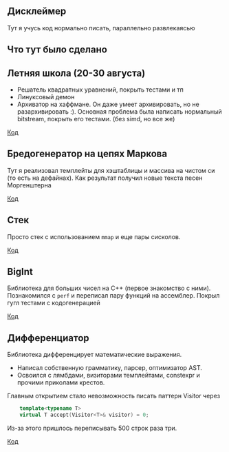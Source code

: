 ## Дисклеймер

Тут я учусь код нормально писать, параллельно развлекаясью


## Что тут было сделано

## Летняя школа (20-30 августа)

- Решатель квадратных уравнений, покрыть тестами и тп
- Линуксовый демон
- Архиватор на хаффмане. Он даже умеет архивировать, но не разархивировать :). Основная проблема была написать нормальный bitstream, покрыть его тестами. (без simd, но все же)

[Код](summer_school/)

## Бредогенератор на цепях Маркова

Тут я реализовал темплейты для хэштаблицы и массива на чистом си (то есть на дефайнах). Как результат получил новые текста песен Моргенштерна

[Код](markov_strings/)

## Стек

Просто стек с использованием `mmap` и еще пары сисколов.

[Код](stack_jopa/)

## BigInt

Библиотека для больших чисел на C++ (первое знакомство с ними). Познакомился с `perf` и переписал пару функций на ассемблер. Покрыл гугл тестами с кодогенерацией

[Код](BigintCPP/)

## Дифференциатор

Библиотека дифференцирует математические выражения.

- Написал собственную грамматику, парсер, оптимизатор AST.
- Освоился с лямбдами, визиторами темплейтами, constexpr и прочими приколами крестов.

Главным открытием стало невозможность писать паттерн Visitor через

```cpp
    template<typename T>
    virtual T accept(Visitor<T>& visitor) = 0;
```

Из-за этого пришлось переписывать 500 строк раза три.


[Код](differential/)
